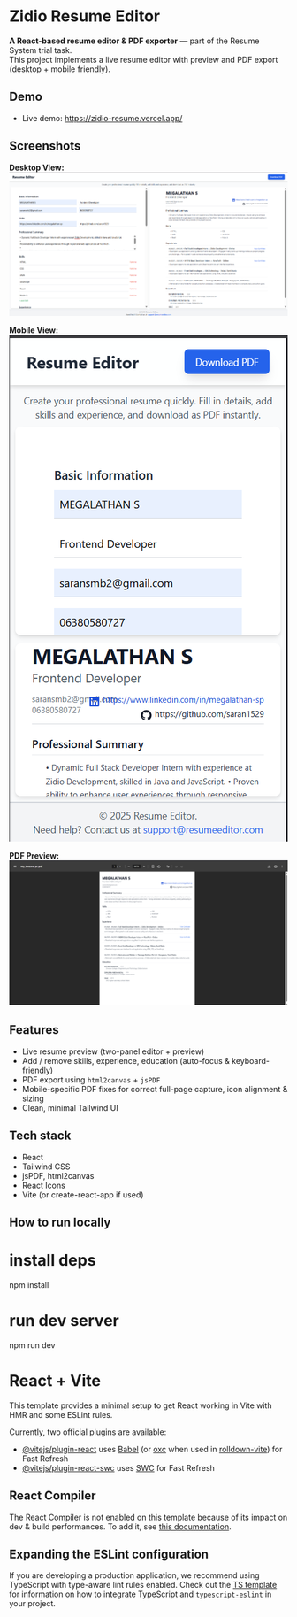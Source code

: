 # Zidio Resume Editor

**A React-based resume editor & PDF exporter** — part of the Resume System trial task.  
This project implements a live resume editor with preview and PDF export (desktop + mobile friendly).

## Demo
- Live demo: https://zidio-resume.vercel.app/

## Screenshots

**Desktop View:**  
![Desktop View](src/assets/desktop-view.png)

**Mobile View:**  
![Mobile View](src/assets/mobile-view.png)

**PDF Preview:**  
![PDF Preview](src/assets/pdf-Preview.png)

## Features
- Live resume preview (two-panel editor + preview)
- Add / remove skills, experience, education (auto-focus & keyboard-friendly)
- PDF export using `html2canvas` + `jsPDF`
- Mobile-specific PDF fixes for correct full-page capture, icon alignment & sizing
- Clean, minimal Tailwind UI

## Tech stack
- React
- Tailwind CSS
- jsPDF, html2canvas
- React Icons
- Vite (or create-react-app if used)

## How to run locally

# install deps
npm install

# run dev server
npm run dev




# React + Vite

This template provides a minimal setup to get React working in Vite with HMR and some ESLint rules.

Currently, two official plugins are available:

- [@vitejs/plugin-react](https://github.com/vitejs/vite-plugin-react/blob/main/packages/plugin-react) uses [Babel](https://babeljs.io/) (or [oxc](https://oxc.rs) when used in [rolldown-vite](https://vite.dev/guide/rolldown)) for Fast Refresh
- [@vitejs/plugin-react-swc](https://github.com/vitejs/vite-plugin-react/blob/main/packages/plugin-react-swc) uses [SWC](https://swc.rs/) for Fast Refresh

## React Compiler

The React Compiler is not enabled on this template because of its impact on dev & build performances. To add it, see [this documentation](https://react.dev/learn/react-compiler/installation).

## Expanding the ESLint configuration

If you are developing a production application, we recommend using TypeScript with type-aware lint rules enabled. Check out the [TS template](https://github.com/vitejs/vite/tree/main/packages/create-vite/template-react-ts) for information on how to integrate TypeScript and [`typescript-eslint`](https://typescript-eslint.io) in your project.


